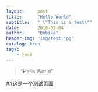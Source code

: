 ```yaml
---
layout:     post
title:      "Hello World"
subtitle:   " \"This is a test\""
date:       2018-02-04
author:     "Bobika"
header-img: "img/test.jpg"
catalog: true
tags:
    - test
---
```

> “Hello World”

##这是一个测试页面